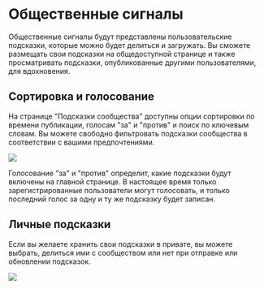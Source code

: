 # Общественные сигналы

Общественные сигналы будут представлены пользовательские подсказки, которые можно будет делиться и загружать. Вы сможете размещать свои подсказки на общедоступной странице и также просматривать подсказки, опубликованные другими пользователями, для вдохновения.

## Сортировка и голосование

На странице "Подсказки сообщества" доступны опции сортировки по времени публикации, голосам "за" и "против" и поиск по ключевым словам. Вы можете свободно фильтровать подсказки сообщества в соответствии с вашими предпочтениями.

![](https://img.newzone.top/2023-07-13-14-50-15.png?imageMogr2/format/webp/thumbnail/500x)

Голосование "за" и "против" определит, какие подсказки будут включены на главной странице. В настоящее время только зарегистрированные пользователи могут голосовать, и только последний голос за одну и ту же подсказку будет записан.

## Личные подсказки

Если вы желаете хранить свои подсказки в привате, вы можете выбрать, делиться ими с сообществом или нет при отправке или обновлении подсказок.

![](https://img.newzone.top/2023-07-13-09-13-00.gif?imageMogr2/format/webp/thumbnail/500x)
